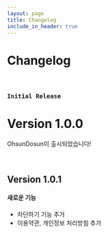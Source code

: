 ```yaml
---
layout: page
title: Changelog
include_in_header: true
---
```


# Changelog

<br>

### `Initial Release`
# **Version 1.0.0**
OhsunDosun이 출시되었습니다!

<br>

## Version 1.0.1

#### 새로운 기능
- 차단하기 기능 추가
- 이용약관, 개인정보 처리방침 추가

<!-- #### 수정된 버그
-
<br> -->

<br>